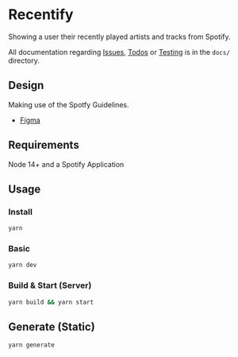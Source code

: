 # Recentify

Showing a user their recently played artists and tracks from Spotify.

All documentation regarding [Issues](./docs/Issues.md), [Todos](./docs/TODO.md) or [Testing](./docs/TESTING.md) is in the `docs/` directory.

## Design

Making use of the Spotfy Guidelines.

- [Figma](https://www.figma.com/file/dO0bVEgyX15s2vdkBqFqxp/Spotify-Riskledger-Task?node-id=2%3A3)

## Requirements

Node 14+ and a Spotify Application

## Usage

### Install

```bash
yarn
```

### Basic

```bash
yarn dev
```

### Build & Start (Server)

```bash
yarn build && yarn start
```

## Generate (Static)

```bash
yarn generate
```